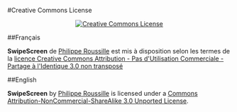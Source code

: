 [Philippe Roussille]: https://github.com/pilipLabs/SwipeScreen

#Creative Commons License
<center><a rel="license" href="http://creativecommons.org/licenses/by-nc-sa/3.0/"><img alt="Creative Commons License" style="border-width:0" src="http://i.creativecommons.org/l/by-nc-sa/3.0/88x31.png" /></a></center>

##Français

**SwipeScreen** de [Philippe Roussille][1] est mis à disposition selon les termes de la [licence Creative Commons Attribution - Pas d'Utilisation Commerciale - Partage à l'Identique 3.0 non transposé](http://creativecommons.org/licenses/by-nc-sa/3.0/fr)

##English

**SwipeScreen** by [Philippe Roussille][1] is licensed under a [Commons Attribution-NonCommercial-ShareAlike 3.0 Unported License](http://creativecommons.org/licenses/by-nc-sa/3.0/).


[1]: https://github.com/pilipLabs/SwipeScreen "Philippe Roussille"
